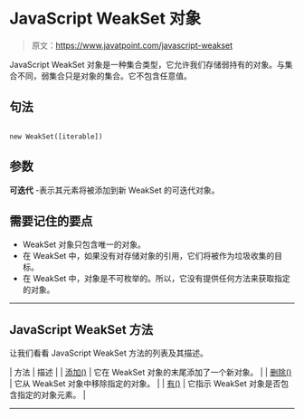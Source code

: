 # JavaScript WeakSet 对象

> 原文：<https://www.javatpoint.com/javascript-weakset>

JavaScript WeakSet 对象是一种集合类型，它允许我们存储弱持有的对象。与集合不同，弱集合只是对象的集合。它不包含任意值。

## 句法

```

new WeakSet([iterable])

```

## 参数

**可迭代** -表示其元素将被添加到新 WeakSet 的可迭代对象。

## 需要记住的要点

*   WeakSet 对象只包含唯一的对象。
*   在 WeakSet 中，如果没有对存储对象的引用，它们将被作为垃圾收集的目标。
*   在 WeakSet 中，对象是不可枚举的。所以，它没有提供任何方法来获取指定的对象。

* * *

## JavaScript WeakSet 方法

让我们看看 JavaScript WeakSet 方法的列表及其描述。

| 方法 | 描述 |
| [添加()](javascript-weakset-add-method) | 它在 WeakSet 对象的末尾添加了一个新对象。 |
| [删除()](javascript-weakset-delete-method) | 它从 WeakSet 对象中移除指定的对象。 |
| [有()](javascript-weakset-has-method) | 它指示 WeakSet 对象是否包含指定的对象元素。 |

* * *